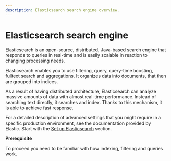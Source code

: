 ```yaml
---
description: Elasticsearch search engine overview.
---
```


# Elasticsearch search engine

Elasticsearch is an open-source, distributed, Java-based search engine that responds to queries
in real-time and is easily scalable in reaction to changing processing needs.

Elasticsearch enables you to use filtering, query, query-time boosting, fulltext search and aggregations. 
It organizes data into documents, that then are grouped into indices.

As a result of having distributed architecture, Elasticsearch can analyze massive amounts of data with almost real-time performance.
Instead of searching text directly, it searches and index. Thanks to this mechanism, it is able to achieve fast response.

For a detailed description of advanced settings that you might require in a specific production environment, 
see the documentation provided by Elastic.
Start with the [Set up Elasticsearch](https://www.elastic.co/guide/en/elasticsearch/reference/7.7/setup.html) section.

**Prerequisite**

To proceed you need to be familiar with how indexing, filtering and queries work.